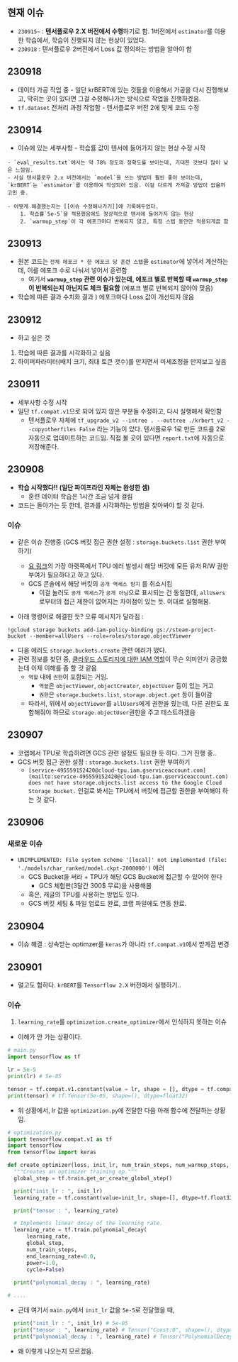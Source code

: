 ## 현재 이슈

- `230915~` : **텐서플로우 2.X 버전에서 수행**하기로 함. 1버전에서 `estimator`를 이용한 학습에서, 학습이 진행되지 않는 현상이 있었다.
- `230918` : 텐서플로우 2버전에서 Loss 값 정의하는 방법을 알아야 함

## 230918
- 데이터 가공 작업 중 - 일단 krBERT에 있는 것들을 이용해서 가공을 다시 진행해보고, 막히는 곳이 있다면 그걸 수정해나가는 방식으로 작업을 진행하겠음.
- `tf.dataset` 전처리 과정 작업함 - 텐서플로우 버전 2에 맞게 코드 수정
## 230914
- 이슈에 있는 세부사항 - 학습률 값이 텐서에 들어가지 않는 현상 수정 시작
```
- `eval_results.txt`에서는 약 78% 정도의 정확도를 보이는데, 기대한 것보다 많이 낮은 느낌임. 
- 사실 텐서플로우 2.x 버전에서는 `model`을 쓰는 방법이 훨씬 좋아 보이는데, `krBERT`는 `estimator`를 이용하여 작성되어 있음. 이걸 다르게 가져갈 방법이 없을까 고민 중.

- 어떻게 해결했는지는 [[이슈 수정해나가기]]에 기록해두었다.
	1. 학습률`5e-5`을 적용했음에도 정상적으로 텐서에 들어가지 않는 현상
	2. `warmup_step`이 각 에포크마다 반복되지 않고, 특정 스텝 동안만 적용되게끔 함
```

## 230913
- 원본 코드는 `전체 에포크 * 한 에포크 당 훈련 스텝`을 `estimator`에 넣어서 계산하는데, 이를 에포크 수로 나눠서 넣어서 훈련함
	- 여기서 **`warmup_step` 관련 이슈가 있는데, 에포크 별로 반복할 때 `warmup_step`이 반복되는지 아닌지도 체크 필요함** (에포크 별로 반복되지 않아야 맞음)
- 학습에 따른 결과 수치화 결과 ) 에포크마다 Loss 값이 개선되지 않음

## 230912

- 하고 싶은 것 
1. 학습에 따른 결과를 시각화하고 싶음
2. 하이퍼파라미터(배치 크기, 최대 토큰 갯수)를 만지면서 미세조정을 만져보고 싶음


## 230911
- 세부사항 수정 시작
- 일단 `tf.compat.v1`으로 되어 있지 않은 부분들 수정하고, 다시 실행해서 확인함
	- 텐서플로우 자체에 `tf_upgrade_v2 --intree . --outtree ./krbert_v2 --copyotherfiles False` 라는 기능이 있다. 텐서플로우 1로 만든 코드를 2로 자동으로 업데이트하는 코드임. 직접 볼 곳이 있다면 `report.txt`에 자동으로 저장해준다.
## 230908

- **학습 시작했다!! (일단 파이프라인 자체는 완성한 셈)**
	- 훈련 데이터 학습은 1시간 조금 넘게 걸림
- 코드는 돌아가는 듯 한데, 결과를 시각화하는 방법을 찾아봐야 할 것 같다.
### 이슈
- 같은 이슈 진행중 (GCS 버킷 접근 권한 설정 : `storage.buckets.list` 권한 부여하기)
	- [요 링크](https://colab.research.google.com/drive/1lYBYtaXqt9S733OXdXvrvC09ysKFN30W#scrollTo=aLjsqWr5upAz)의 가장 아랫쪽에서 TPU 에러 발생시 해당 버킷에 모든 유저 R/W 권한 부여가 필요하다고 하고 있다. 
	- GCS 콘솔에서 해당 버킷의 `공개 액세스 방지` 를 취소시킴
		- 이걸 눌러도 `공개 액세스`가 `공개 아님`으로 표시되는 건 동일한데, `allUsers`로부터의 접근 제한이 없어지는 차이점이 있는 듯. 이대로 실험해봄. 

- 아래 명령어로 해결한 듯? 오류 메시지가 달라짐 :
```
!gcloud storage buckets add-iam-policy-binding gs://steam-project-bucket --member=allUsers --role=roles/storage.objectViewer
```

- 다음 에러도 `storage.buckets.create` 관련 에러가 떴다.
- 관련 정보를 찾던 중, [클라우드 스토리지에 대한 IAM 역할](https://cloud.google.com/storage/docs/access-control/iam-roles?hl=ko)이 무슨 의미인가 궁금했는데 이제 이해를 좀 할 것 같음
	- `역할` 내에 `권한`이 포함되는 거임.
		- `역할`은 `objectViewer`, `objectCreator`, `objectUser` 등이 있는 거고
		- `권한`은 `storage.buckets.list`, `storage.object.get` 등이 들어감
	- 따라서, 위에서 `objectViewer`를 `allUsers`에게 권한을 줬는데, 다른 권한도 포함해줘야 하므로 `storage.objectUser`권한을 주고 테스트하겠음


## 230907
- 코랩에서 TPU로 학습하려면 GCS 관련 설정도 필요한 듯 하다. 그거 진행 중..
- GCS 버킷 접근 권한 설정 : `storage.buckets.list` 권한 부여하기
	- `[service-495559152420@cloud-tpu.iam.gserviceaccount.com](mailto:service-495559152420@cloud-tpu.iam.gserviceaccount.com) does not have storage.objects.list access to the Google Cloud Storage bucket.` 인걸로 봐서는 TPU에서 버킷에 접근할 권한을 부여해야 하는 것 같다.

## 230906
### 새로운 이슈
- `UNIMPLEMENTED: File system scheme '[local]' not implemented (file: './models/char_ranked/model.ckpt-2000000')` 에러
	- GCS Bucket을 써라 + TPU가 해당 GCS Bucket에 접근할 수 있어야 한다
		- GCS 체험판(3달간 300$ 무료)을 사용해봄
	- 혹은, 캐글의 TPU를 사용하는 방법도 있다.
	- GCS 버킷 세팅 & 파일 업로드 완료, 코랩 파일에도 연동 완료.

## 230904 
- 이슈 해결 : 상속받는 optimzer를 `keras`가 아니라 `tf.compat.v1`에서 받게끔 변경


## 230901
- 멀고도 험하다. `krBERT`를 `Tensorflow 2.X` 버전에서 실행하기..

### 이슈
1. `learning_rate`를 `optimization.create_optimizer`에서 인식하지 못하는 이슈

- 이해가 안 가는 상황이다.
```python
# main.py
import tensorflow as tf

lr = 5e-5
print(lr) # 5e-05

tensor = tf.compat.v1.constant(value = lr, shape = [], dtype = tf.compat.v1.float32)
print(tensor) # tf.Tensor(5e-05, shape=(), dtype=float32)
```

- 위 상황에서, lr 값을 `optimization.py`에 전달한 다음 아래 함수에 전달하는 상황임.
```python
# optimization.py
import tensorflow.compat.v1 as tf
import tensorflow
from tensorflow import keras

def create_optimizer(loss, init_lr, num_train_steps, num_warmup_steps, use_tpu):
  """Creates an optimizer training op."""
  global_step = tf.train.get_or_create_global_step()

  print("init_lr : ", init_lr)
  learning_rate = tf.constant(value=init_lr, shape=[], dtype=tf.float32)

  print("tensor : ", learning_rate)

  # Implements linear decay of the learning rate.
  learning_rate = tf.train.polynomial_decay(
      learning_rate,
      global_step,
      num_train_steps,
      end_learning_rate=0.0,
      power=1.0,
      cycle=False)
    
  print("polynomial_decay : ", learning_rate)

# ....
```

- 근데 여기서 `main.py`에서 `init_lr` 값을 `5e-5`로 전달했을 때,
```python
  print("init_lr : ", init_lr) # 5e-05
  print("tensor : ", learning_rate) # Tensor("Const:0", shape=(), dtype=float32)
  print("polynomial_decay : ", learning_rate) # Tensor("PolynomialDecay:0", shape=(), dtype=float32)

```
- 왜 이렇게 나오는지 모르겠음.

